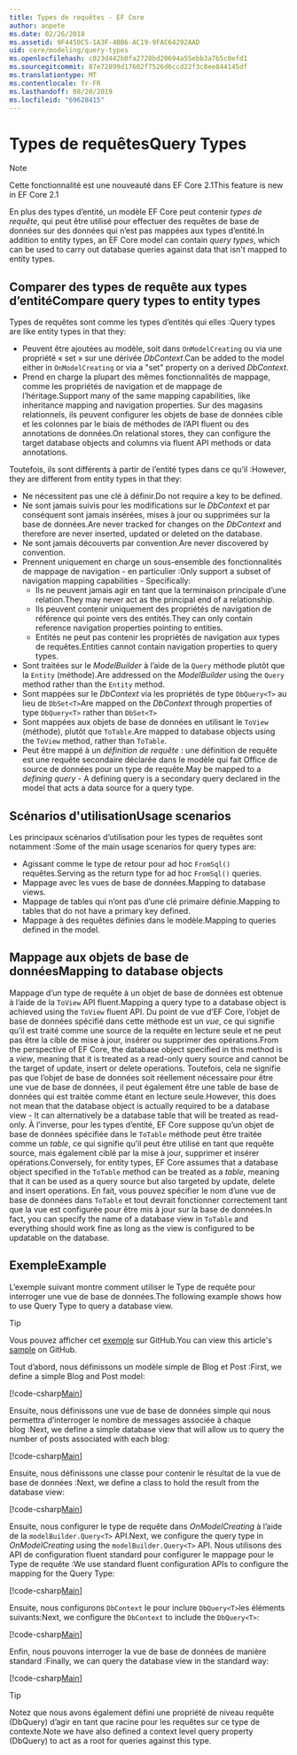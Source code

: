 ```yaml
---
title: Types de requêtes - EF Core
author: anpete
ms.date: 02/26/2018
ms.assetid: 9F4450C5-1A3F-4BB6-AC19-9FAC64292AAD
uid: core/modeling/query-types
ms.openlocfilehash: c023d442b0fa2728bd20694a55ebb3a7b5c0efd1
ms.sourcegitcommit: 87e72899d17602f7526d6ccd22f3c8ee844145df
ms.translationtype: MT
ms.contentlocale: fr-FR
ms.lasthandoff: 08/20/2019
ms.locfileid: "69628415"
---
```

# <a name="query-types"></a><span data-ttu-id="13ddb-102">Types de requêtes</span><span class="sxs-lookup"><span data-stu-id="13ddb-102">Query Types</span></span>
> [!NOTE]
> <span data-ttu-id="13ddb-103">Cette fonctionnalité est une nouveauté dans EF Core 2.1</span><span class="sxs-lookup"><span data-stu-id="13ddb-103">This feature is new in EF Core 2.1</span></span>

<span data-ttu-id="13ddb-104">En plus des types d’entité, un modèle EF Core peut contenir _types de requête_, qui peut être utilisé pour effectuer des requêtes de base de données sur des données qui n’est pas mappées aux types d’entité.</span><span class="sxs-lookup"><span data-stu-id="13ddb-104">In addition to entity types, an EF Core model can contain _query types_, which can be used to carry out database queries against data that isn't mapped to entity types.</span></span>

## <a name="compare-query-types-to-entity-types"></a><span data-ttu-id="13ddb-105">Comparer des types de requête aux types d’entité</span><span class="sxs-lookup"><span data-stu-id="13ddb-105">Compare query types to entity types</span></span>

<span data-ttu-id="13ddb-106">Types de requêtes sont comme les types d’entités qui elles :</span><span class="sxs-lookup"><span data-stu-id="13ddb-106">Query types are like entity types in that they:</span></span>

- <span data-ttu-id="13ddb-107">Peuvent être ajoutées au modèle, soit dans `OnModelCreating` ou via une propriété « set » sur une dérivée _DbContext_.</span><span class="sxs-lookup"><span data-stu-id="13ddb-107">Can be added to the model either in `OnModelCreating` or via a "set" property on a derived _DbContext_.</span></span>
- <span data-ttu-id="13ddb-108">Prend en charge la plupart des mêmes fonctionnalités de mappage, comme les propriétés de navigation et de mappage de l’héritage.</span><span class="sxs-lookup"><span data-stu-id="13ddb-108">Support many of the same mapping capabilities, like inheritance mapping and navigation properties.</span></span> <span data-ttu-id="13ddb-109">Sur des magasins relationnels, ils peuvent configurer les objets de base de données cible et les colonnes par le biais de méthodes de l’API fluent ou des annotations de données.</span><span class="sxs-lookup"><span data-stu-id="13ddb-109">On relational stores, they can configure the target database objects and columns via fluent API methods or data annotations.</span></span>

<span data-ttu-id="13ddb-110">Toutefois, ils sont différents à partir de l’entité types dans ce qu’il :</span><span class="sxs-lookup"><span data-stu-id="13ddb-110">However, they are different from entity types in that they:</span></span>

- <span data-ttu-id="13ddb-111">Ne nécessitent pas une clé à définir.</span><span class="sxs-lookup"><span data-stu-id="13ddb-111">Do not require a key to be defined.</span></span>
- <span data-ttu-id="13ddb-112">Ne sont jamais suivis pour les modifications sur le _DbContext_ et par conséquent sont jamais insérées, mises à jour ou supprimées sur la base de données.</span><span class="sxs-lookup"><span data-stu-id="13ddb-112">Are never tracked for changes on the _DbContext_ and therefore are never inserted, updated or deleted on the database.</span></span>
- <span data-ttu-id="13ddb-113">Ne sont jamais découverts par convention.</span><span class="sxs-lookup"><span data-stu-id="13ddb-113">Are never discovered by convention.</span></span>
- <span data-ttu-id="13ddb-114">Prennent uniquement en charge un sous-ensemble des fonctionnalités de mappage de navigation - en particulier :</span><span class="sxs-lookup"><span data-stu-id="13ddb-114">Only support a subset of navigation mapping capabilities - Specifically:</span></span>
  - <span data-ttu-id="13ddb-115">Ils ne peuvent jamais agir en tant que la terminaison principale d’une relation.</span><span class="sxs-lookup"><span data-stu-id="13ddb-115">They may never act as the principal end of a relationship.</span></span>
  - <span data-ttu-id="13ddb-116">Ils peuvent contenir uniquement des propriétés de navigation de référence qui pointe vers des entités.</span><span class="sxs-lookup"><span data-stu-id="13ddb-116">They can only contain reference navigation properties pointing to entities.</span></span>
  - <span data-ttu-id="13ddb-117">Entités ne peut pas contenir les propriétés de navigation aux types de requêtes.</span><span class="sxs-lookup"><span data-stu-id="13ddb-117">Entities cannot contain navigation properties to query types.</span></span>
- <span data-ttu-id="13ddb-118">Sont traitées sur le _ModelBuilder_ à l’aide de la `Query` méthode plutôt que la `Entity` (méthode).</span><span class="sxs-lookup"><span data-stu-id="13ddb-118">Are addressed on the _ModelBuilder_ using the `Query` method rather than the `Entity` method.</span></span>
- <span data-ttu-id="13ddb-119">Sont mappées sur le _DbContext_ via les propriétés de type `DbQuery<T>` au lieu de `DbSet<T>`</span><span class="sxs-lookup"><span data-stu-id="13ddb-119">Are mapped on the _DbContext_ through properties of type `DbQuery<T>` rather than `DbSet<T>`</span></span>
- <span data-ttu-id="13ddb-120">Sont mappées aux objets de base de données en utilisant le `ToView` (méthode), plutôt que `ToTable`.</span><span class="sxs-lookup"><span data-stu-id="13ddb-120">Are mapped to database objects using the `ToView` method, rather than `ToTable`.</span></span>
- <span data-ttu-id="13ddb-121">Peut être mappé à un _définition de requête_ : une définition de requête est une requête secondaire déclarée dans le modèle qui fait Office de source de données pour un type de requête.</span><span class="sxs-lookup"><span data-stu-id="13ddb-121">May be mapped to a _defining query_ - A defining query is a secondary query declared in the model that acts a data source for a query type.</span></span>

## <a name="usage-scenarios"></a><span data-ttu-id="13ddb-122">Scénarios d'utilisation</span><span class="sxs-lookup"><span data-stu-id="13ddb-122">Usage scenarios</span></span>

<span data-ttu-id="13ddb-123">Les principaux scénarios d’utilisation pour les types de requêtes sont notamment :</span><span class="sxs-lookup"><span data-stu-id="13ddb-123">Some of the main usage scenarios for query types are:</span></span>

- <span data-ttu-id="13ddb-124">Agissant comme le type de retour pour ad hoc `FromSql()` requêtes.</span><span class="sxs-lookup"><span data-stu-id="13ddb-124">Serving as the return type for ad hoc `FromSql()` queries.</span></span>
- <span data-ttu-id="13ddb-125">Mappage avec les vues de base de données.</span><span class="sxs-lookup"><span data-stu-id="13ddb-125">Mapping to database views.</span></span>
- <span data-ttu-id="13ddb-126">Mappage de tables qui n’ont pas d’une clé primaire définie.</span><span class="sxs-lookup"><span data-stu-id="13ddb-126">Mapping to tables that do not have a primary key defined.</span></span>
- <span data-ttu-id="13ddb-127">Mappage à des requêtes définies dans le modèle.</span><span class="sxs-lookup"><span data-stu-id="13ddb-127">Mapping to queries defined in the model.</span></span>

## <a name="mapping-to-database-objects"></a><span data-ttu-id="13ddb-128">Mappage aux objets de base de données</span><span class="sxs-lookup"><span data-stu-id="13ddb-128">Mapping to database objects</span></span>

<span data-ttu-id="13ddb-129">Mappage d’un type de requête à un objet de base de données est obtenue à l’aide de la `ToView` API fluent.</span><span class="sxs-lookup"><span data-stu-id="13ddb-129">Mapping a query type to a database object is achieved using the `ToView` fluent API.</span></span> <span data-ttu-id="13ddb-130">Du point de vue d’EF Core, l’objet de base de données spécifié dans cette méthode est un _vue_, ce qui signifie qu’il est traité comme une source de la requête en lecture seule et ne peut pas être la cible de mise à jour, insérer ou supprimer des opérations.</span><span class="sxs-lookup"><span data-stu-id="13ddb-130">From the perspective of EF Core, the database object specified in this method is a _view_, meaning that it is treated as a read-only query source and cannot be the target of update, insert or delete operations.</span></span> <span data-ttu-id="13ddb-131">Toutefois, cela ne signifie pas que l’objet de base de données soit réellement nécessaire pour être une vue de base de données, il peut également être une table de base de données qui est traitée comme étant en lecture seule.</span><span class="sxs-lookup"><span data-stu-id="13ddb-131">However, this does not mean that the database object is actually required to be a database view - It can alternatively be a database table that will be treated as read-only.</span></span> <span data-ttu-id="13ddb-132">À l’inverse, pour les types d’entité, EF Core suppose qu’un objet de base de données spécifiée dans le `ToTable` méthode peut être traitée comme un _table_, ce qui signifie qu’il peut être utilisé en tant que requête source, mais également ciblé par la mise à jour, supprimer et insérer opérations.</span><span class="sxs-lookup"><span data-stu-id="13ddb-132">Conversely, for entity types, EF Core assumes that a database object specified in the `ToTable` method can be treated as a _table_, meaning that it can be used as a query source but also targeted by update, delete and insert operations.</span></span> <span data-ttu-id="13ddb-133">En fait, vous pouvez spécifier le nom d’une vue de base de données dans `ToTable` et tout devrait fonctionner correctement tant que la vue est configurée pour être mis à jour sur la base de données.</span><span class="sxs-lookup"><span data-stu-id="13ddb-133">In fact, you can specify the name of a database view in `ToTable` and everything should work fine as long as the view is configured to be updatable on the database.</span></span>

## <a name="example"></a><span data-ttu-id="13ddb-134">Exemple</span><span class="sxs-lookup"><span data-stu-id="13ddb-134">Example</span></span>

<span data-ttu-id="13ddb-135">L’exemple suivant montre comment utiliser le Type de requête pour interroger une vue de base de données.</span><span class="sxs-lookup"><span data-stu-id="13ddb-135">The following example shows how to use Query Type to query a database view.</span></span>

> [!TIP]
> <span data-ttu-id="13ddb-136">Vous pouvez afficher cet [exemple](https://github.com/aspnet/EntityFramework.Docs/tree/master/samples/core/QueryTypes) sur GitHub.</span><span class="sxs-lookup"><span data-stu-id="13ddb-136">You can view this article's [sample](https://github.com/aspnet/EntityFramework.Docs/tree/master/samples/core/QueryTypes) on GitHub.</span></span>

<span data-ttu-id="13ddb-137">Tout d’abord, nous définissons un modèle simple de Blog et Post :</span><span class="sxs-lookup"><span data-stu-id="13ddb-137">First, we define a simple Blog and Post model:</span></span>

[!code-csharp[Main](../../../samples/core/QueryTypes/Program.cs#Entities)]

<span data-ttu-id="13ddb-138">Ensuite, nous définissons une vue de base de données simple qui nous permettra d’interroger le nombre de messages associée à chaque blog :</span><span class="sxs-lookup"><span data-stu-id="13ddb-138">Next, we define a simple database view that will allow us to query the number of posts associated with each blog:</span></span>

[!code-csharp[Main](../../../samples/core/QueryTypes/Program.cs#View)]

<span data-ttu-id="13ddb-139">Ensuite, nous définissons une classe pour contenir le résultat de la vue de base de données :</span><span class="sxs-lookup"><span data-stu-id="13ddb-139">Next, we define a class to hold the result from the database view:</span></span>

[!code-csharp[Main](../../../samples/core/QueryTypes/Program.cs#QueryType)]

<span data-ttu-id="13ddb-140">Ensuite, nous configurer le type de requête dans _OnModelCreating_ à l’aide de la `modelBuilder.Query<T>` API.</span><span class="sxs-lookup"><span data-stu-id="13ddb-140">Next, we configure the query type in _OnModelCreating_ using the `modelBuilder.Query<T>` API.</span></span>
<span data-ttu-id="13ddb-141">Nous utilisons des API de configuration fluent standard pour configurer le mappage pour le Type de requête :</span><span class="sxs-lookup"><span data-stu-id="13ddb-141">We use standard fluent configuration APIs to configure the mapping for the Query Type:</span></span>

[!code-csharp[Main](../../../samples/core/QueryTypes/Program.cs#Configuration)]

<span data-ttu-id="13ddb-142">Ensuite, nous configurons `DbContext` le pour inclure `DbQuery<T>`les éléments suivants:</span><span class="sxs-lookup"><span data-stu-id="13ddb-142">Next, we configure the `DbContext` to include the `DbQuery<T>`:</span></span>

[!code-csharp[Main](../../../samples/core/QueryTypes/Program.cs#DbQuery)]

<span data-ttu-id="13ddb-143">Enfin, nous pouvons interroger la vue de base de données de manière standard :</span><span class="sxs-lookup"><span data-stu-id="13ddb-143">Finally, we can query the database view in the standard way:</span></span>

[!code-csharp[Main](../../../samples/core/QueryTypes/Program.cs#Query)]

> [!TIP]
> <span data-ttu-id="13ddb-144">Notez que nous avons également défini une propriété de niveau requête (DbQuery) d’agir en tant que racine pour les requêtes sur ce type de contexte.</span><span class="sxs-lookup"><span data-stu-id="13ddb-144">Note we have also defined a context level query property (DbQuery) to act as a root for queries against this type.</span></span>
